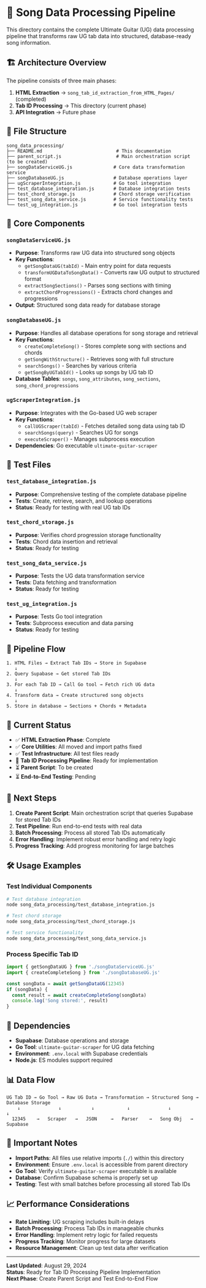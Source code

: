 # 🎸 Song Data Processing Pipeline

This directory contains the complete Ultimate Guitar (UG) data processing pipeline that transforms raw UG tab data into structured, database-ready song information.

## 🏗️ Architecture Overview

The pipeline consists of three main phases:

1. **HTML Extraction** → `song_tab_id_extraction_from_HTML_Pages/` (completed)
2. **Tab ID Processing** → This directory (current phase)
3. **API Integration** → Future phase

## 📁 File Structure

```
song_data_processing/
├── README.md                           # This documentation
├── parent_script.js                    # Main orchestration script (to be created)
├── songDataServiceUG.js               # Core data transformation service
├── songDatabaseUG.js                  # Database operations layer
├── ugScraperIntegration.js            # Go tool integration
├── test_database_integration.js       # Database integration tests
├── test_chord_storage.js              # Chord storage verification
├── test_song_data_service.js          # Service functionality tests
└── test_ug_integration.js             # Go tool integration tests
```

## 🔧 Core Components

### `songDataServiceUG.js`
- **Purpose**: Transforms raw UG data into structured song objects
- **Key Functions**:
  - `getSongDataUG(tabId)` - Main entry point for data requests
  - `transformUGDataToSongData()` - Converts raw UG output to structured format
  - `extractSongSections()` - Parses song sections with timing
  - `extractChordProgressions()` - Extracts chord changes and progressions
- **Output**: Structured song data ready for database storage

### `songDatabaseUG.js`
- **Purpose**: Handles all database operations for song storage and retrieval
- **Key Functions**:
  - `createCompleteSong()` - Stores complete song with sections and chords
  - `getSongWithStructure()` - Retrieves song with full structure
  - `searchSongs()` - Searches by various criteria
  - `getSongByUGTabId()` - Looks up songs by UG tab ID
- **Database Tables**: `songs`, `song_attributes`, `song_sections`, `song_chord_progressions`

### `ugScraperIntegration.js`
- **Purpose**: Integrates with the Go-based UG web scraper
- **Key Functions**:
  - `callUGScraper(tabId)` - Fetches detailed song data using tab ID
  - `searchSongs(query)` - Searches UG for songs
  - `executeScraper()` - Manages subprocess execution
- **Dependencies**: Go executable `ultimate-guitar-scraper`

## 🧪 Test Files

### `test_database_integration.js`
- **Purpose**: Comprehensive testing of the complete database pipeline
- **Tests**: Create, retrieve, search, and lookup operations
- **Status**: Ready for testing with real UG tab IDs

### `test_chord_storage.js`
- **Purpose**: Verifies chord progression storage functionality
- **Tests**: Chord data insertion and retrieval
- **Status**: Ready for testing

### `test_song_data_service.js`
- **Purpose**: Tests the UG data transformation service
- **Tests**: Data fetching and transformation
- **Status**: Ready for testing

### `test_ug_integration.js`
- **Purpose**: Tests Go tool integration
- **Tests**: Subprocess execution and data parsing
- **Status**: Ready for testing

## 🚀 Pipeline Flow

```
1. HTML Files → Extract Tab IDs → Store in Supabase
   ↓
2. Query Supabase → Get stored Tab IDs
   ↓
3. For each Tab ID → Call Go tool → Fetch rich UG data
   ↓
4. Transform data → Create structured song objects
   ↓
5. Store in database → Sections + Chords + Metadata
```

## 🔄 Current Status

- ✅ **HTML Extraction Phase**: Complete
- ✅ **Core Utilities**: All moved and import paths fixed
- ✅ **Test Infrastructure**: All test files ready
- 🔄 **Tab ID Processing Pipeline**: Ready for implementation
- ⏳ **Parent Script**: To be created
- ⏳ **End-to-End Testing**: Pending

## 🎯 Next Steps

1. **Create Parent Script**: Main orchestration script that queries Supabase for stored Tab IDs
2. **Test Pipeline**: Run end-to-end tests with real data
3. **Batch Processing**: Process all stored Tab IDs automatically
4. **Error Handling**: Implement robust error handling and retry logic
5. **Progress Tracking**: Add progress monitoring for large batches

## 🛠️ Usage Examples

### Test Individual Components
```bash
# Test database integration
node song_data_processing/test_database_integration.js

# Test chord storage
node song_data_processing/test_chord_storage.js

# Test service functionality
node song_data_processing/test_song_data_service.js
```

### Process Specific Tab ID
```javascript
import { getSongDataUG } from './songDataServiceUG.js'
import { createCompleteSong } from './songDatabaseUG.js'

const songData = await getSongDataUG(12345)
if (songData) {
  const result = await createCompleteSong(songData)
  console.log('Song stored:', result)
}
```

## 🔗 Dependencies

- **Supabase**: Database operations and storage
- **Go Tool**: `ultimate-guitar-scraper` for UG data fetching
- **Environment**: `.env.local` with Supabase credentials
- **Node.js**: ES modules support required

## 📊 Data Flow

```
UG Tab ID → Go Tool → Raw UG Data → Transformation → Structured Song → Database Storage
    ↓              ↓           ↓            ↓              ↓              ↓
  12345    →   Scraper   →   JSON     →   Parser    →   Song Obj   →   Supabase
```

## 🚨 Important Notes

- **Import Paths**: All files use relative imports (`./`) within this directory
- **Environment**: Ensure `.env.local` is accessible from parent directory
- **Go Tool**: Verify `ultimate-guitar-scraper` executable is available
- **Database**: Confirm Supabase schema is properly set up
- **Testing**: Test with small batches before processing all stored Tab IDs

## 📈 Performance Considerations

- **Rate Limiting**: UG scraping includes built-in delays
- **Batch Processing**: Process Tab IDs in manageable chunks
- **Error Handling**: Implement retry logic for failed requests
- **Progress Tracking**: Monitor progress for large datasets
- **Resource Management**: Clean up test data after verification

---

**Last Updated**: August 29, 2024  
**Status**: Ready for Tab ID Processing Pipeline Implementation  
**Next Phase**: Create Parent Script and Test End-to-End Flow

